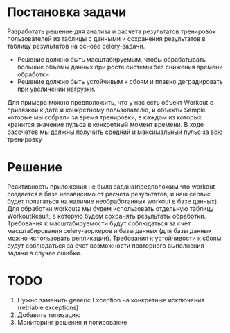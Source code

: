 # Постановка задачи

Разработать решение для анализа и расчета результатов тренировок пользователей из таблицы с данными и сохранения результатов в таблицу результатов на основе сelery-задачи.
* Решение должно быть масштабируемым, чтобы обрабатывать большие объемы данных при росте системы без снижения времени обработки
* Решение должно быть устойчивым к сбоям и плавно деградировать при увеличении нагрузки.

Для примера можно предположить, что у нас есть объект Workout с привязкой к дате и конкретному пользователю, 
и объекты Sample которые мы собрали за время тренировки, в каждом из которых хранится значение пульса в конкретный момент времени. 
В ходе рассчетов мы должны получить средний и максимальный пульс за всю тренировку


# Решение

Реактивность приложения не была задана(предположим что workout создается в базе независимо от расчета результатов, и наш сервис будет полагаться на наличие необработанных workout в базе данных).
Для обработки workouts мы будем использовать отдельную таблицу WorkoutResult, в которую будем сохранять результаты обработки.
Требования к масштабируемости будут соблюдаться за счет масштабирования celery-воркеров и базы данных (для базы данных можно использовать репликации).
Требования к устойчивости к сбоям будут соблюдаться за счет возможности повторного выполнения задачи в случае ошибки.


# TODO
1. Нужно заменить generic Exception на конкретные исключения (retriable exceptions)
2. Добавить типизацию
3. Мониторинг решения и логирование
